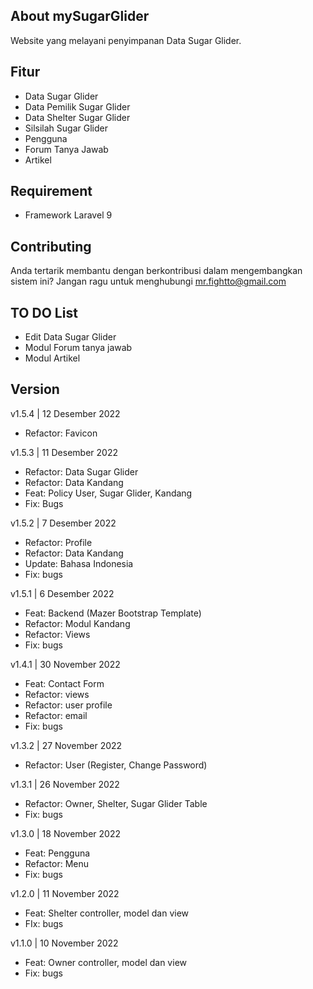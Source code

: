 ## About mySugarGlider
Website yang melayani penyimpanan Data Sugar Glider.

## Fitur
- Data Sugar Glider
- Data Pemilik Sugar Glider
- Data Shelter Sugar Glider
- Silsilah Sugar Glider
- Pengguna
- Forum Tanya Jawab
- Artikel

## Requirement
- Framework Laravel 9

## Contributing
Anda tertarik membantu dengan berkontribusi dalam mengembangkan sistem ini? Jangan ragu untuk menghubungi mr.fightto@gmail.com

## TO DO List
- Edit Data Sugar Glider
- Modul Forum tanya jawab
- Modul Artikel

## Version
v1.5.4 | 12 Desember 2022
- Refactor: Favicon

v1.5.3 | 11 Desember 2022
- Refactor: Data Sugar Glider
- Refactor: Data Kandang
- Feat: Policy User, Sugar Glider, Kandang
- Fix: Bugs

v1.5.2 | 7 Desember 2022
- Refactor: Profile
- Refactor: Data Kandang
- Update: Bahasa Indonesia
- Fix: bugs

v1.5.1 | 6 Desember 2022
- Feat: Backend (Mazer Bootstrap Template)
- Refactor: Modul Kandang
- Refactor: Views
- Fix: bugs

v1.4.1 | 30 November 2022
- Feat: Contact Form
- Refactor: views
- Refactor: user profile
- Refactor: email
- Fix: bugs

v1.3.2 | 27 November 2022
- Refactor: User (Register, Change Password)

v1.3.1 | 26 November 2022
- Refactor: Owner, Shelter, Sugar Glider Table
- Fix: bugs

v1.3.0 | 18 November 2022
- Feat: Pengguna
- Refactor: Menu
- Fix: bugs

v1.2.0 | 11 November 2022
- Feat: Shelter controller, model dan view
- FIx: bugs

v1.1.0 | 10 November 2022
- Feat: Owner controller, model dan view
- Fix: bugs
